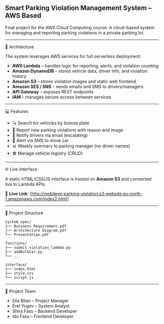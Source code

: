 Smart Parking Violation Management System – AWS Based
------------------------------------------------------------------------------------------------------------------------
Final project for the AWS Cloud Computing course: A cloud-based system for managing and reporting parking violations in a private parking lot.

------------------------------------------------------------------------------------------------------------------------

🧩 Architecture

The system leverages AWS services for full serverless deployment:

- **AWS Lambda** – handles logic for reporting, alerts, and violation counting
- **Amazon DynamoDB** – stores vehicle data, driver info, and violation history
- **Amazon S3** – stores violation images and static web frontend
- **Amazon SES / SNS** – sends emails and SMS to drivers/managers
- **API Gateway** – exposes REST endpoints
- **IAM** – manages secure access between services

------------------------------------------------------------------------------------------------------------------------

💻 Features

- 🔍 Search for vehicles by license plate
- 🚗 Report new parking violations with reason and image
- 📧 Notify drivers via email (escalating)
- 📱 Alert via SMS to move car
- 📊 Weekly summary to parking manager (no driver names)
- 🛠️ Manage vehicle registry (CRUD)

------------------------------------------------------------------------------------------------------------------------

🌐 Live Interface

A static HTML/CSS/JS interface is hosted on **Amazon S3** and connected live to Lambda APIs.

🔗 **Live Link**:   [http://mobileye-parking-violation.s3-website.eu-north-1.amazonaws.com/index2.html]

------------------------------------------------------------------------------------------------------------------------

📂 Project Structure

```
system_spec/
├── Business Requirement.pdf
├── Architecture Diagram.pdf
└── Presentation.pdf

functions/
├── submit_violation_lambda.py
├── addBulkCar.py
└── ...

interface/
├── index.html
├── style.css
└── script.js
```



------------------------------------------------------------------------------------------------------------------------

👥 Project Team

- Elia Bitan – Project Manager  
- Erel Yogev – System Analyst  
- Shira Fass – Backend Developer  
- Ido Fass – Frontend Developer


